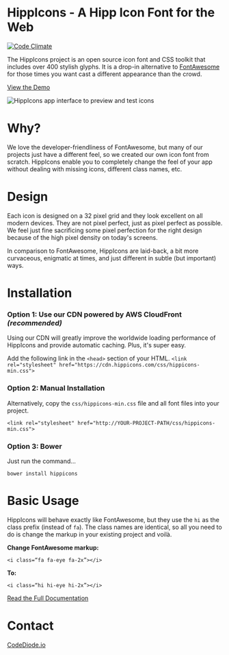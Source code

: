 # HippIcons - A Hipp Icon Font for the Web

[![Code Climate](https://codeclimate.com/github/codediodeio/hippicons/badges/gpa.svg)](https://codeclimate.com/github/codediodeio/hippicons)

The HippIcons project is an open source icon font and CSS toolkit that includes over 400 stylish glyphs. It is a drop-in alternative to [FontAwesome](https://github.com/FortAwesome/Font-Awesome) for those times you want cast a different appearance than the crowd.

[View the Demo](https://hippicons.com/icons)

![HippIcons app interface to preview and test icons](https://storage.googleapis.com/hippicons/hippicons_app_interface.png)

# Why?

We love the developer-friendliness of FontAwesome, but many of our projects just have a different feel, so we created our own icon font from scratch. HippIcons enable you to completely change the feel of your app without dealing with missing icons, different class names, etc.

# Design

Each icon is designed on a 32 pixel grid and they look excellent on all modern devices. They are not pixel perfect, just as pixel perfect as possible. We feel just fine sacrificing some pixel perfection for the right design because of the high pixel density on today's screens.

In comparison to FontAwesome, HippIcons are laid-back, a bit more curvaceous, enigmatic at times, and just different in subtle (but important) ways.

# Installation

### Option 1: Use our CDN powered by AWS CloudFront *(recommended)*

Using our CDN will greatly improve the worldwide loading performance of HippIcons and provide automatic caching. Plus, it's super easy.

Add the following link in the `<head>` section of your HTML.
`<link rel="stylesheet" href="https://cdn.hippicons.com/css/hippicons-min.css">`


### Option 2: Manual Installation

Alternatively, copy the `css/hippicons-min.css` file and all font files into your project.

`<link rel="stylesheet" href="http://YOUR-PROJECT-PATH/css/hippicons-min.css">`

### Option 3: Bower

Just run the command...

`bower install hippicons`

# Basic Usage

HippIcons will behave exactly like FontAwesome, but they use the `hi` as the class prefix (instead of `fa`). The class names are identical, so all you need to do is change the markup in your existing project and voilà.

**Change FontAwesome markup:**

`<i class=“fa fa-eye fa-2x”></i>`

**To:**

`<i class=“hi hi-eye hi-2x”></i>`

[Read the Full Documentation](https://hippicons.com/documentation)

# Contact

[CodeDiode.io](https://codediode.io)
